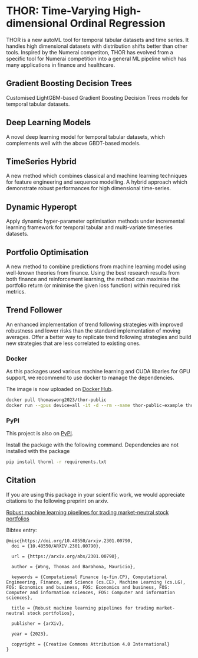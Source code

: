 # THOR: Time-Varying High-dimensional Ordinal Regression 

THOR is a new autoML tool for temporal tabular datasets and time series. It handles high dimensional datasets with distribution shifts better than other tools. Inspired by the Numerai competiton, THOR has evolved from a specific tool for Numerai competition into a general ML pipeline which has many applications in finance and healthcare. 


## Gradient Boosting Decision Trees

Customised LightGBM-based Gradient Boosting Decision Trees models for temporal tabular datasets.

## Deep Learning Models 

A novel deep learning model for temporal tabular datasets, which complements well with the above GBDT-based models.

## TimeSeries Hybrid 

A new method which combines classical and machine learning techniques for feature engineering and sequence modelling. A hybrid approach which demonstrate robust performances for high dimensional time-series.

## Dynamic Hyperopt 

Apply dynamic hyper-parameter optimisation methods under incremental learning framework for temporal tabular and multi-variate timeseries datasets. 

## Portfolio Optimisation

A new method to combine predictions from machine learning model using well-known theories from finance. Using the best research results from both finance and reinforcement learning, the method can maximise the portfolio return (or minimise the given loss function) within required risk metrics.

## Trend Follower

An enhanced implementation of trend following strategies with improved robustness and lower risks than the standard implementation of moving averages. Offer a better way to replicate trend following strategies and build new strategies that are less correlated to existing ones. 


### Docker 

As this packages used various machine learning and CUDA libaries for GPU support, we recommend to use docker to manage the dependencies. 

The image is now uploaded on [Docker Hub](https://hub.docker.com/repository/docker/thomaswong2023/thor-public/general).

```bash
docker pull thomaswong2023/thor-public
docker run --gpus device=all -it -d --rm --name thor-public-example thomaswong2023/thor:public bash

```



### PyPI 

This project is also on [PyPI](https://pypi.org/project/thor-public/).

Install the package with the following command. Dependencies are not installed with the package 

```bash
pip install thorml -r requirements.txt

```


## Citation
If you are using this package in your scientific work, we would appreciate citations to the following preprint on arxiv.

[Robust machine learning pipelines for trading market-neutral stock portfolios](https://arxiv.org/abs/2301.00790 )

Bibtex entry:
```
@misc{https://doi.org/10.48550/arxiv.2301.00790,
  doi = {10.48550/ARXIV.2301.00790},
  
  url = {https://arxiv.org/abs/2301.00790},
  
  author = {Wong, Thomas and Barahona, Mauricio},
  
  keywords = {Computational Finance (q-fin.CP), Computational Engineering, Finance, and Science (cs.CE), Machine Learning (cs.LG), FOS: Economics and business, FOS: Economics and business, FOS: Computer and information sciences, FOS: Computer and information sciences},
  
  title = {Robust machine learning pipelines for trading market-neutral stock portfolios},
  
  publisher = {arXiv},
  
  year = {2023},
  
  copyright = {Creative Commons Attribution 4.0 International}
}
```




